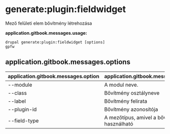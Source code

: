 # generate:plugin:fieldwidget
Mező felületi elem bővítmény létrehozása

**application.gitbook.messages.usage:**
```
drupal generate:plugin:fieldwidget [options]
gpfw
```

## application.gitbook.messages.options
application.gitbook.messages.option | application.gitbook.messages.details
-------|-------------
--module | A modul neve.
--class | Bővítmény osztályneve
--label | Bővítmény felirata
--plugin-id | Bővítmény azonosítója
--field-type | A mezőtípus, amivel a bővítmény használható
